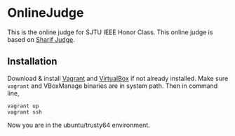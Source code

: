 # OnlineJudge

This is the online judge for SJTU IEEE Honor Class.
This online judge is based on [Sharif Judge](https://github.com/mjnaderi/Sharif-Judge).

## Installation
Download & install [Vagrant](https://www.vagrantup.com/downloads.html) and
[VirtualBox](https://www.virtualbox.org/wiki/Downloads) if not already installed. Make sure `vagrant` and VBoxManage
binaries are in system path. Then in command line,

    vagrant up
    vagrant ssh

Now you are in the ubuntu/trusty64 environment.
